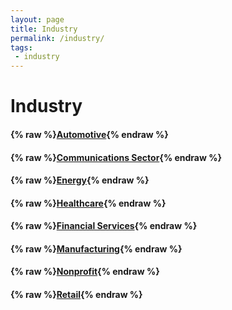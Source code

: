 ```yaml
---
layout: page
title: Industry
permalink: /industry/
tags:
 - industry
---
```


# Industry

<!-- Not implemented -->
<!-- #### {% raw %}[Financial Services](financial-services){% endraw %} -->

#### {% raw %}[Automotive](automotive){% endraw %}
#### {% raw %}[Communications Sector](communications-sector){% endraw %}
#### {% raw %}[Energy](energy){% endraw %}
#### {% raw %}[Healthcare](healthcare){% endraw %}
#### {% raw %}[Financial Services](financial-services){% endraw %}
#### {% raw %}[Manufacturing](manufacturing){% endraw %}
#### {% raw %}[Nonprofit](nonprofit){% endraw %}
#### {% raw %}[Retail](retail){% endraw %}

<!-- Not implemented -->
<!-- #### {% raw %}[Retail](retail){% endraw %} -->
